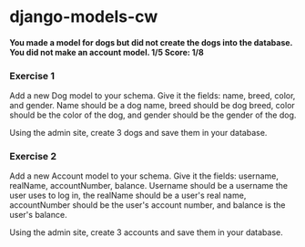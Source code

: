 # django-models-cw
#### You made a model for dogs but did not create the dogs into the database. You did not make an account model. 1/5 Score: 1/8
### Exercise 1
Add a new Dog model to your schema. Give it the fields: name, breed, color, and gender. Name should be a dog name, breed should be dog breed, color should be the color of the dog, and gender should be the gender of the dog.

Using the admin site, create 3 dogs and save them in your database.

### Exercise 2
Add a new Account model to your schema. Give it the fields: username, realName, accountNumber, balance. Username should be a username the user uses to log in, the realName should be a user's real name, accountNumber should be the user's account number, and balance is the user's balance.

Using the admin site, create 3 accounts and save them in your database.
